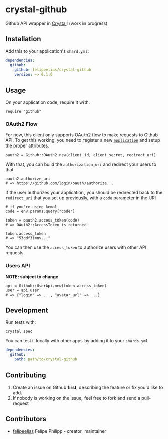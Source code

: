# crystal-github

Github API wrapper in [Crystal](https://crystal-lang.org)! (work in progress)

## Installation

Add this to your application's `shard.yml`:

```yaml
dependencies:
  github:
    github: felipeelias/crystal-github
    version: ~> 0.1.0
```

## Usage

On your application code, require it with:

```crystal
require "github"
```

### OAuth2 Flow

For now, this client only supports OAuth2 flow to make requests to Github API. To get this working, you need to register a new [`application`](https://github.com/settings/applications/new) and setup the proper attributes.

```crystal
oauth2 = Github::OAuth2.new(client_id, client_secret, redirect_uri)
```

With that, you can build the `authorization_uri` and redirect your users to that

```crystal
oauth2.authorize_uri
# => https://github.com/login/oauth/authorize...
```

If the user authorizes your application, you should be redirected back to the `redirect_uri` that you set up previously, with a `code` parameter in the URI

```crystal
# if you're using kemal
code = env.params.query["code"]

token = oauth2.access_token(code)
# => OAuth2::AccessToken is returned

token.access_token
# => "53gdf31mnv..."
```

You can then use the `access_token` to authorize users with other API requests.

### Users API

**NOTE: subject to change**

```crystal
api = Github::UserApi.new(token.access_token)
user = api.user
# => {"login" => ..., "avatar_url" => ...}
```

## Development

Run tests with:

    crystal spec

You can test it locally with other apps by adding it to your `shards.yml`

```yaml
dependencies:
  github:
    path: path/to/crystal-github
```

## Contributing

1. Create an issue on Github **first**, describing the feature or fix you'd like to add.
2. If nobody is working on the issue, feel free to fork and send a pull-request

## Contributors

- [felipeelias](https://github.com/felipeelias) Felipe Philipp - creator, maintainer
